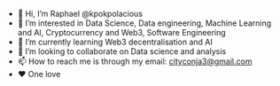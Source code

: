 - 👋 Hi, I’m Raphael @kpokpolacious 
- 👀 I’m interested in Data Science, Data engineering, Machine Learning and AI, Cryptocurrency and Web3, Software Engineering 
- 🌱 I’m currently learning Web3 decentralisation and AI
- 💞️ I’m looking to collaborate on Data science and analysis 
- 📫 How to reach me is through my email: cityconja3@gmail.com
- ❤ One love 

<!---
Kpokpolacious/Kpokpolacious is a ✨ special ✨ repository because its `README.md` (this file) appears on your GitHub profile.
You can click the Preview link to take a look at your changes.
--->
